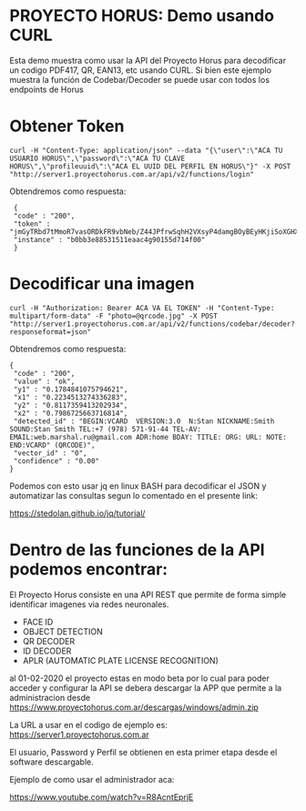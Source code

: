 # PROYECTO HORUS: Demo usando CURL

Esta demo muestra como usar la API del Proyecto Horus para decodificar un codigo PDF417, QR, EAN13, etc usando CURL. Si bien este ejemplo muestra la función de Codebar/Decoder se puede usar con todos los endpoints de Horus

# Obtener Token

```
curl -H "Content-Type: application/json" --data "{\"user\":\"ACA TU USUARIO HORUS\",\"password\":\"ACA TU CLAVE HORUS\",\"profileuuid\":\"ACA EL UUID DEL PERFIL EN HORUS\"}" -X POST "http://server1.proyectohorus.com.ar/api/v2/functions/login"
```

Obtendremos como respuesta:

```
 {
 "code" : "200",
 "token" : "jmGyTRbd7tMmoR7vasORDkFR9vbNeb/Z44JPfrwSqhH2VXsyP4damgBOyBEyHKjiSoXGHXI4Fei8EOb2B++5WWwYvTeU4BfiJWzYXq3rwnmPATN0tXs2ug+v1IRPrbRBHGvC5PdVBAHy3U=",
 "instance" : "b0bb3e88531511eaac4g90155d714f00"
 }

```

# Decodificar una imagen

```
curl -H "Authorization: Bearer ACA VA EL TOKEN" -H "Content-Type: multipart/form-data" -F "photo=@qrcode.jpg" -X POST "http://server1.proyectohorus.com.ar/api/v2/functions/codebar/decoder?responseformat=json"
```

Obtendremos como respuesta:

```
{
 "code" : "200",
 "value" : "ok",
 "y1" : "0.1784841075794621",
 "x1" : "0.2234513274336283",
 "y2" : "0.8117359413202934",
 "x2" : "0.7986725663716814",
 "detected_id" : "BEGIN:VCARD  VERSION:3.0  N:Stan NICKNAME:Smith SOUND:Stan Smith TEL:+7 (978) 571-91-44 TEL-AV: EMAIL:web.marshal.ru@gmail.com ADR:home BDAY: TITLE: ORG: URL: NOTE:  END:VCARD" (QRCODE)",
 "vector_id" : "0",
 "confidence" : "0.00"
}
```

Podemos con esto usar jq en linux BASH para decodificar el JSON y automatizar las consultas segun lo comentado en el presente link:

https://stedolan.github.io/jq/tutorial/

# Dentro de las funciones de la API podemos encontrar:

El Proyecto Horus consiste en una API REST que permite de forma simple identificar imagenes via redes neuronales.

- FACE ID
- OBJECT DETECTION
- QR DECODER
- ID DECODER
- APLR (AUTOMATIC PLATE LICENSE RECOGNITION)

al 01-02-2020 el proyecto estas en modo beta por lo cual para poder acceder y configurar la API se debera descargar la APP que permite a la administracion desde https://www.proyectohorus.com.ar/descargas/windows/admin.zip

La URL a usar en el codigo de ejemplo es:
https://server1.proyectohorus.com.ar

El usuario, Password y Perfil se obtienen en esta primer etapa desde el software descargable.

Ejemplo de como usar el administrador aca:

https://www.youtube.com/watch?v=R8AcntEprjE

